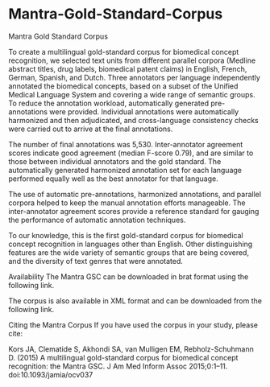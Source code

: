 # Mantra-Gold-Standard-Corpus
Mantra Gold Standard Corpus

To create a multilingual gold-standard corpus for biomedical concept recognition, we selected text units from different parallel corpora (Medline abstract titles, drug labels, biomedical patent claims) in English, French, German, Spanish, and Dutch. Three annotators per language independently annotated the biomedical concepts, based on a subset of the Unified Medical Language System and covering a wide range of semantic groups. To reduce the annotation workload, automatically generated pre-annotations were provided. Individual annotations were automatically harmonized and then adjudicated, and cross-language consistency checks were carried out to arrive at the final annotations.

The number of final annotations was 5,530. Inter-annotator agreement scores indicate good agreement (median F-score 0.79), and are similar to those between individual annotators and the gold standard. The automatically generated harmonized annotation set for each language performed equally well as the best annotator for that language.

The use of automatic pre-annotations, harmonized annotations, and parallel corpora helped to keep the manual annotation efforts manageable. The inter-annotator agreement scores provide a reference standard for gauging the performance of automatic annotation techniques.

To our knowledge, this is the first gold-standard corpus for biomedical concept recognition in languages other than English. Other distinguishing features are the wide variety of semantic groups that are being covered, and the diversity of text genres that were annotated.

Availability
The Mantra GSC can be downloaded in brat format using the following link.  

The corpus is also available in XML format and can be downloaded from the following link.

Citing the Mantra Corpus
If you have used the corpus in your study, please cite:

Kors JA, Clematide S, Akhondi SA, van Mulligen EM, Rebholz-Schuhmann D. (2015) A multilingual gold-standard corpus for biomedical concept recognition: the Mantra GSC. J Am Med Inform Assoc 2015;0:1–11. doi:10.1093/jamia/ocv037
